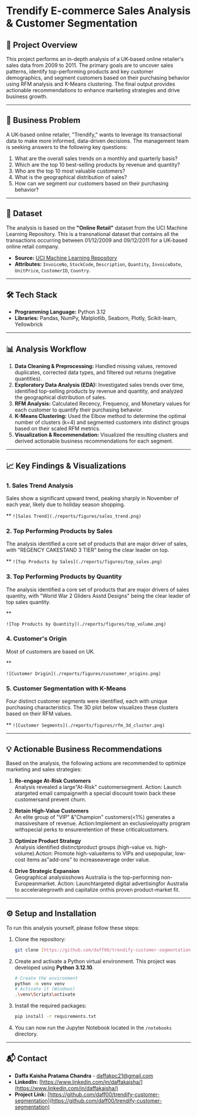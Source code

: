 # Trendify E-commerce Sales Analysis & Customer Segmentation

## 📖 Project Overview

This project performs an in-depth analysis of a UK-based online retailer's sales data from 2009 to 2011. The primary goals are to uncover sales patterns, identify top-performing products and key customer demographics, and segment customers based on their purchasing behavior using RFM analysis and K-Means clustering. The final output provides actionable recommendations to enhance marketing strategies and drive business growth.

---

## 🎯 Business Problem

A UK-based online retailer, "Trendify," wants to leverage its transactional data to make more informed, data-driven decisions. The management team is seeking answers to the following key questions:
1. What are the overall sales trends on a monthly and quarterly basis?
2. Which are the top 10 best-selling products by revenue and quantity?
3. Who are the top 10 most valuable customers?
4. What is the geographical distribution of sales?
5. How can we segment our customers based on their purchasing behavior?

---

## 💾 Dataset

The analysis is based on the **"Online Retail"** dataset from the UCI Machine Learning Repository. This is a transnational dataset that contains all the transactions occurring between 01/12/2009 and 09/12/2011 for a UK-based online retail company.

-   **Source:** [UCI Machine Learning Repository](https://www.kaggle.com/datasets/mashlyn/online-retail-ii-uci)
-   **Attributes:** `InvoiceNo`, `StockCode`, `Description`, `Quantity`, `InvoiceDate`, `UnitPrice`, `CustomerID`, `Country`.

---

## 🛠️ Tech Stack

-   **Programming Language:** Python 3.12
-   **Libraries:** Pandas, NumPy, Matplotlib, Seaborn, Plotly, Scikit-learn, Yellowbrick

---

## 📊 Analysis Workflow

1.  **Data Cleaning & Preprocessing:** Handled missing values, removed duplicates, corrected data types, and filtered out returns (negative quantities).
2.  **Exploratory Data Analysis (EDA):** Investigated sales trends over time, identified top-selling products by revenue and quantity, and analyzed the geographical distribution of sales.
3.  **RFM Analysis:** Calculated Recency, Frequency, and Monetary values for each customer to quantify their purchasing behavior.
4.  **K-Means Clustering:** Used the Elbow method to determine the optimal number of clusters (k=4) and segmented customers into distinct groups based on their scaled RFM metrics.
5.  **Visualization & Recommendation:** Visualized the resulting clusters and derived actionable business recommendations for each segment.

---

## 📈 Key Findings & Visualizations

### 1. Sales Trend Analysis
Sales show a significant upward trend, peaking sharply in November of each year, likely due to holiday season shopping.

**
`![Sales Trend](./reports/figures/sales_trend.png)`

### 2. Top Performing Products by Sales
The analysis identified a core set of products that are major driver of sales, with "REGENCY CAKESTAND 3 TIER" being the clear leader on top.

**
`![Top Products by Sales](./reports/figures/top_sales.png)`

### 3. Top Performing Products by Quantity
The analysis identified a core set of products that are major drivers of sales quantity, with "World War 2 Gliders Asstd Designs" being the clear leader of top sales quantity.

**

`![Top Products by Quantity](./reports/figures/top_volume.png)`

### 4. Customer's Origin
Most of customers are based on UK.

**

`![Customer Origin](./reports/figures/cusotomer_origins.png)`

### 5. Customer Segmentation with K-Means
Four distinct customer segments were identified, each with unique purchasing characteristics. The 3D plot below visualizes these clusters based on their RFM values.

**
`![Customer Segments](./reports/figures/rfm_3d_cluster.png)`


---

## 💡 Actionable Business Recommendations

Based on the analysis, the following actions are recommended to optimize marketing and sales strategies:

1. **Re-engage At-Risk Customers** <br>
Analysis revealed a large"At-Risk" customersegment. Action: Launch atargeted email campaignwith a special discount towin back these customersand prevent churn.

2. **Retain High-Value Customers**<br>
An elite group of "VIP" &"Champion" customers(<1%) generates a massiveshare of revenue. Action:Implement an exclusiveloyalty program withspecial perks to ensureretention of these criticalcustomers.

3. **Optimize Product Strategy**<br>
Analysis identified distinctproduct groups (high-value vs. high-volume).Action: Promote high-valueitems to VIPs and usepopular, low-cost items as"add-ons" to increaseaverage order value.

4. **Drive Strategic Expansion**<br>
Geographical analysisshows Australia is the top-performing non-Europeanmarket. Action: Launchtargeted digital advertisingfor Australia to accelerategrowth and capitalize onthis proven product-market fit.

---

## ⚙️ Setup and Installation

To run this analysis yourself, please follow these steps:

1.  Clone the repository:
    ```bash
    git clone [https://github.com/daff00/trendify-customer-segmentation](https://github.com/daff00/trendify-customer-segmentation)
    ```
2.  Create and activate a Python virtual environment. This project was developed using **Python 3.12.10**.
    ```bash
    # Create the environment
    python -m venv venv
    # Activate it (Windows)
    .\venv\Scripts\activate
    ```
3.  Install the required packages:
    ```bash
    pip install -r requirements.txt
    ```

4.  You can now run the Jupyter Notebook located in the `/notebooks` directory.

---

## 📬 Contact

-   **Daffa Kaisha Pratama Chandra** - [daffakpc21@gmail.com](mailto:daffakpc21@gmail.com)
-   **LinkedIn:** [https://www.linkedin.com/in/daffakaisha/](https://www.linkedin.com/in/daffakaisha/)
-   **Project Link:** [https://github.com/daff00/trendify-customer-segmentation](https://github.com/daff00/trendify-customer-segmentation)